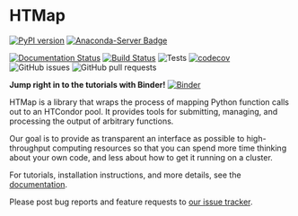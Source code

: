 # HTMap

[![PyPI version](https://badge.fury.io/py/htmap.svg)](https://badge.fury.io/py/htmap)
[![Anaconda-Server Badge](https://anaconda.org/conda-forge/htmap/badges/version.svg)](https://anaconda.org/conda-forge/htmap)

[![Documentation Status](https://readthedocs.org/projects/htmap/badge/?version=latest)](https://htmap.readthedocs.io/en/latest/?badge=latest)
[![Build Status](https://travis-ci.com/htcondor/htmap.svg?branch=master)](https://travis-ci.com/htcondor/htmap)
![Tests](https://github.com/htcondor/htmap/workflows/Tests/badge.svg)
[![codecov](https://codecov.io/gh/htcondor/htmap/branch/master/graph/badge.svg)](https://codecov.io/gh/htcondor/htmap)
![GitHub issues](https://img.shields.io/github/issues/htcondor/htmap)
![GitHub pull requests](https://img.shields.io/github/issues-pr/htcondor/htmap)

**Jump right in to the tutorials with Binder!**
[![Binder](https://mybinder.org/badge_logo.svg)](https://mybinder.org/v2/gh/htcondor/htmap/master?urlpath=lab%2Ftree%2Ffirst-steps.ipynb)

HTMap is a library that wraps the process of mapping Python function calls out
to an HTCondor pool.
It provides tools for submitting, managing, and processing the output of
arbitrary functions.

Our goal is to provide as transparent an interface as possible to
high-throughput computing resources so that you can spend more time thinking
about your own code, and less about how to get it running on a cluster.

For tutorials, installation instructions, and more details, see the
[documentation](https://htmap.readthedocs.io/en/latest/).

Please post bug reports and feature requests to
[our issue tracker](https://github.com/htcondor/htmap/issues).



